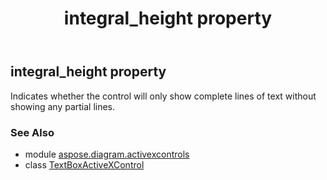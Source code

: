 ﻿---
title: integral_height property
second_title: Aspose.Diagram for Python via .NET API References
description: 
type: docs
weight: 140
url: /python-net/aspose.diagram.activexcontrols/textboxactivexcontrol/integral_height/
is_root: false
---

## integral_height property


Indicates whether the control will only show complete lines of text without showing any partial lines.

### See Also
* module [aspose.diagram.activexcontrols](../../)
* class [TextBoxActiveXControl](/diagram/python-net/aspose.diagram.activexcontrols/textboxactivexcontrol)
